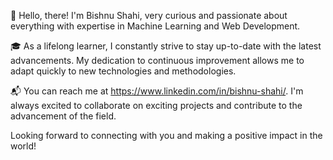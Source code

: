 👋 Hello, there! I'm Bishnu Shahi, very curious and passionate about everything with expertise in Machine Learning and Web Development. 

🎓 As a lifelong learner, I constantly strive to stay up-to-date with the latest advancements. My dedication to continuous improvement allows me to adapt quickly to new technologies and methodologies.

📬 You can reach me at https://www.linkedin.com/in/bishnu-shahi/. I'm always excited to collaborate on exciting projects and contribute to the advancement of the field.

Looking forward to connecting with you and making a positive impact in the world!
